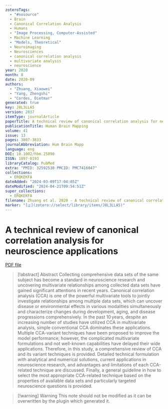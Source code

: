 ```yaml
---
zoteroTags:
  - "#nosource"
  - Brain
  - Canonical Correlation Analysis
  - Humans
  - "Image Processing, Computer-Assisted"
  - Machine Learning
  - "Models, Theoretical"
  - Neuroimaging
  - Neurosciences
  - canonical correlation analysis
  - multivariate analysis
  - neuroscience
year: 2020
month: 8
date: 2020-09
authors:
  - "Zhuang, Xiaowei"
  - "Yang, Zhengshi"
  - "Cordes, Dietmar"
generated: true
key: J8L3LLA5
version: 2037
itemType: journalArticle
paperTitle: A technical review of canonical correlation analysis for neuroscience applications
publicationTitle: Human Brain Mapping
volume: 41
issue: 13
pages: 3807-3833
journalAbbreviation: Hum Brain Mapp
language: eng
DOI: 10.1002/hbm.25090
ISSN: 1097-0193
libraryCatalog: PubMed
extra: "PMID: 32592530 PMCID: PMC7416047"
collections:
  - ERQKEKFA
dateAdded: "2024-03-09T17:04:05Z"
dateModified: "2024-04-21T09:54:51Z"
super_collections:
  - ERQKEKFA
filename: Zhuang et al. 2020 - A technical review of canonical correlation analysis for neuroscience applications.pdf
marker: "[🇿](zotero://select/library/items/J8L3LLA5)"
---
```

# A technical review of canonical correlation analysis for neuroscience applications

[PDF file](/Papers/PDFs/Zhuang%20et%20al.%202020%20-%20A%20technical%20review%20of%20canonical%20correlation%20analysis%20for%20neuroscience%20applications.pdf)

> [!abstract] Abstract
> Collecting comprehensive data sets of the same subject has become a standard in neuroscience research and uncovering multivariate relationships among collected data sets have gained significant attentions in recent years. Canonical correlation analysis (CCA) is one of the powerful multivariate tools to jointly investigate relationships among multiple data sets, which can uncover disease or environmental effects in various modalities simultaneously and characterize changes during development, aging, and disease progressions comprehensively. In the past 10 years, despite an increasing number of studies have utilized CCA in multivariate analysis, simple conventional CCA dominates these applications. Multiple CCA-variant techniques have been proposed to improve the model performance; however, the complicated multivariate formulations and not well-known capabilities have delayed their wide applications. Therefore, in this study, a comprehensive review of CCA and its variant techniques is provided. Detailed technical formulation with analytical and numerical solutions, current applications in neuroscience research, and advantages and limitations of each CCA-related technique are discussed. Finally, a general guideline in how to select the most appropriate CCA-related technique based on the properties of available data sets and particularly targeted neuroscience questions is provided.

>[!warning] Warning
> This note should not be modified as it can be overwritten by the plugin which generated it.


